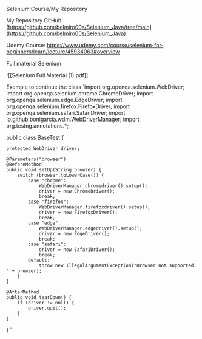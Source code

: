 Selenium Course/My Repository

My Repository GitHub: [https://github.com/belmiro00s/Selenium_Java/tree/main](https://github.com/belmiro00s/Selenium_Java) 

Udemy Course: https://www.udemy.com/course/selenium-for-beginners/learn/lecture/45934063#overview

Full material Selenium

![[Selenium Full Material (1).pdf]]


Exemple to continue the class
`import org.openqa.selenium.WebDriver;
import org.openqa.selenium.chrome.ChromeDriver;
import org.openqa.selenium.edge.EdgeDriver;
import org.openqa.selenium.firefox.FirefoxDriver;
import org.openqa.selenium.safari.SafariDriver;
import io.github.bonigarcia.wdm.WebDriverManager;
import org.testng.annotations.*;

public class BaseTest {

    protected WebDriver driver;

    @Parameters("browser")
    @BeforeMethod
    public void setUp(String browser) {
        switch (browser.toLowerCase()) {
            case "chrome":
                WebDriverManager.chromedriver().setup();
                driver = new ChromeDriver();
                break;
            case "firefox":
                WebDriverManager.firefoxdriver().setup();
                driver = new FirefoxDriver();
                break;
            case "edge":
                WebDriverManager.edgedriver().setup();
                driver = new EdgeDriver();
                break;
            case "safari":
                driver = new SafariDriver();
                break;
            default:
                throw new IllegalArgumentException("Browser not supported: " + browser);
        }
    }

    @AfterMethod
    public void tearDown() {
        if (driver != null) {
            driver.quit();
        }
    }
}
`

